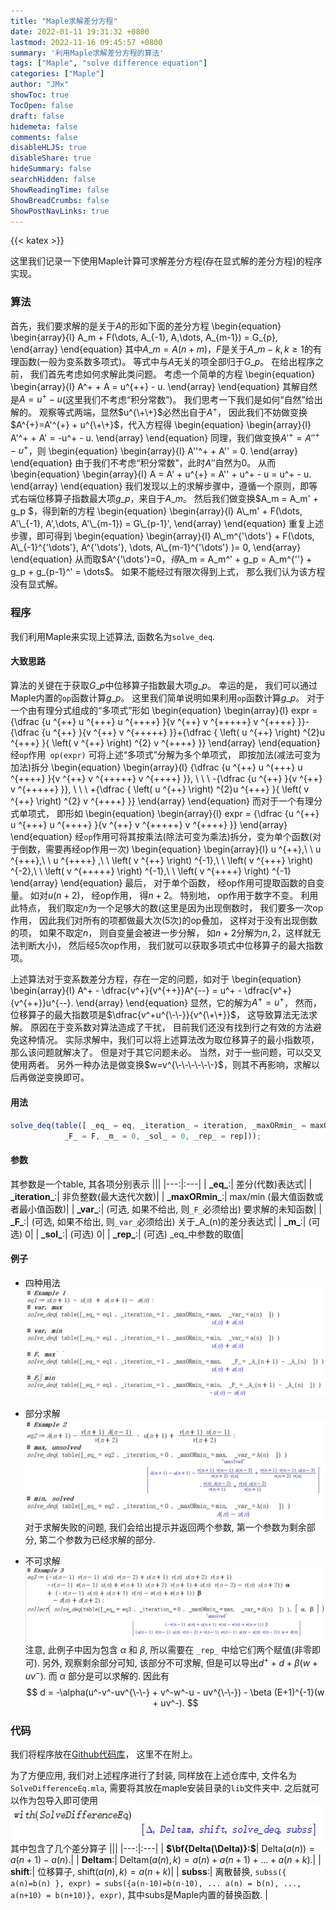 ```yaml
---
title: "Maple求解差分方程"
date: 2022-01-11 19:31:32 +0800
lastmod: 2022-11-16 09:45:57 +0800
summary: '利用Maple求解差分方程的算法'
tags: ["Maple", "solve difference equation"]
categories: ["Maple"]
author: "JMx"
showToc: true
TocOpen: false
draft: false
hidemeta: false
comments: false
disableHLJS: true 
disableShare: true
hideSummary: false
searchHidden: false
ShowReadingTime: false
ShowBreadCrumbs: false
ShowPostNavLinks: true
---
```


{{< katex >}}

这里我们记录一下使用Maple计算可求解差分方程(存在显式解的差分方程)的程序实现。

### 算法
首先，我们要求解的是关于$A$的形如下面的差分方程
\begin{equation}
\begin{array}{l}
A\_m + F(\dots, A\_{-1}, A,\dots, A\_{m-1}) = G\_{p},
\end{array}
\end{equation}
其中$A\_m = A(n+m)$，$F$是关于$A\_{m-k}, k\geq1$的有理函数(一般为变系数多项式)。 等式中与$A$无关的项全部归于$G\_{p}$。 在给出程序之前， 我们首先考虑如何求解此类问题。 考虑一个简单的方程
\begin{equation}
\begin{array}{l}
A^+ + A = u^{\+\+} - u.
\end{array}
\end{equation}
其解自然是$A=u^+ - u$(这里我们不考虑“积分常数”)。 我们思考一下我们是如何“自然”给出解的。 观察等式两端，显然$u^{\+\+}$必然出自于$A^+$， 因此我们不妨做变换$A^{+}=A'^{+} + u^{\+\+}$，代入方程得
\begin{equation}
\begin{array}{l}
A'^+ + A' = -u^+ - u.
\end{array}
\end{equation}
同理，我们做变换$A'^{+}=A''^{+} - u^{+}$，则
\begin{equation}
\begin{array}{l}
A''^+ + A'' = 0. 
\end{array}
\end{equation}
由于我们不考虑“积分常数”，此时$A''$自然为$0$。 从而
\begin{equation}
\begin{array}{l}
A = A' + u^{+} = A'' + u^+ - u = u^+ - u.
\end{array}
\end{equation}
我们发现以上的求解步骤中，遵循一个原则，即等式右端位移算子指数最大项$g\_p$，来自于$A\_m$。 然后我们做变换$A\_m = A\_m' + g\_p $，得到新的方程
\begin{equation}
\begin{array}{l}
A\_m' + F(\dots, A'\_{-1}, A',\dots, A'\_{m-1}) = G\_{p-1}',
\end{array}
\end{equation}
重复上述步骤，即可得到
\begin{equation}
\begin{array}{l}
A\_m^{'\dots'} + F(\dots, A\_{-1}^{'\dots'}, A^{'\dots'}, \dots, A\_{m-1}^{'\dots'} )= 0,
\end{array}
\end{equation}
从而取$A^{'\dots'}=0$， 得$A\_m = A\_m^' + g\_p = A\_m^{''} + g\_p + g\_{p-1}^' = \dots$。 如果不能经过有限次得到上式， 那么我们认为该方程没有显式解。

### 程序

我们利用Maple来实现上述算法, 函数名为`solve_deq`.

#### 大致思路

算法的关键在于获取$G\_p$中位移算子指数最大项$g\_p$。 幸运的是， 我们可以通过Maple内置的`op`函数计算$g\_p$。 这里我们简单说明如果利用`op`函数计算$g\_p$。 对于一个由有理分式组成的“多项式”形如
\begin{equation}
\begin{array}{l}
expr = {\dfrac {u ^{\+\+} u ^{\+\+\+} u ^{\+\+\+\+} }{v ^{\+\+} v ^{\+\+\+\+\+} v ^{\+\+\+\+} }}-{\dfrac {u ^{\+\+} }{v ^{\+\+} v ^{\+\+\+\+\+} }}+{\dfrac { \left( u ^{\+\+} \right) ^{2}u ^{\+\+\+} }{ \left( v ^{\+\+} \right) ^{2} v ^{\+\+\+\+} }} 
\end{array}
\end{equation}
经`op`作用` op(expr)` 可将上述“多项式”分解为多个单项式， 即按加法(减法可变为加法)拆分
\begin{equation}
\begin{array}{l}
{\dfrac {u ^{\+\+} u ^{\+\+\+} u ^{\+\+\+\+} }{v ^{\+\+} v ^{\+\+\+\+\+} v ^{\+\+\+\+} }}, \ \ \ -{\dfrac {u ^{\+\+} }{v ^{\+\+} v ^{\+\+\+\+\+} }}, \ \   \ +{\dfrac { \left( u ^{\+\+} \right) ^{2}u ^{\+\+\+} }{ \left( v ^{\+\+} \right) ^{2} v ^{\+\+\+\+} }} 
\end{array}
\end{equation}
而对于一个有理分式单项式， 即形如
\begin{equation}
\begin{array}{l}
expr = {\dfrac {u ^{\+\+} u ^{\+\+\+} u ^{\+\+\+\+} }{v ^{\+\+} v ^{\+\+\+\+\+} v ^{\+\+\+\+} }}
\end{array}
\end{equation}
经`op`作用可将其按乘法(除法可变为乘法)拆分，变为单个函数(对于倒数，需要再经op作用一次)
\begin{equation}
\begin{array}{l}
u ^{\+\+},\ \   u ^{\+\+\+},\ \  u ^{\+\+\+\+} ,\ \ \left( v ^{\+\+} \right) ^{-1},\ \   \left( v ^{\+\+\+} \right) ^{-2},\ \   \left( v ^{\+\+\+\+\+} \right) ^{-1},\ \   \left( v ^{\+\+\+\+} \right) ^{-1}
\end{array}
\end{equation}
最后， 对于单个函数， 经op作用可提取函数的自变量。 如对$u(n+2)$， 经op作用， 得$n+2$。 特别地， op作用于数字不变。  利用此特点， 我们取定$n$为一个足够大的数(这里是因为出现倒数时， 我们要多一次op作用， 因此我们对所有的项都做最大次(5次)的op叠加， 这样对于没有出现倒数的项， 如果不取定$n$， 则自变量会被进一步分解， 如$n+2$分解为$n, 2$，这样就无法判断大小)， 然后经5次op作用， 我们就可以获取多项式中位移算子的最大指数项。 

上述算法对于变系数差分方程，存在一定的问题，如对于
\begin{equation}
\begin{array}{l}
A^+ - \dfrac{v^+}{v^{\+\+}}A^{\-\-}  = u^+ - \dfrac{v^+}{v^{\+\+}}u^{\-\-}. 
\end{array}
\end{equation}
显然，它的解为$A^{+}=u^{+}$， 然而，位移算子的最大指数项是$\dfrac{v^+u^{\-\-}}{v^{\+\+}}$， 这导致算法无法求解。 原因在于变系数对算法造成了干扰， 目前我们还没有找到行之有效的方法避免这种情况。 实际求解中，我们可以将上述算法改为取位移算子的最小指数项， 那么该问题就解决了。 但是对于其它问题未必。 当然，对于一些问题，可以交叉使用两者。 另外一种办法是做变换$w=v^{\-\-\-\-\-\-}$，则其不再影响，求解以后再做逆变换即可。


#### 用法
```javascript
solve_deq(table([ _eq_ = eq, _iteration_ = iteration, _maxORmin_ = maxORmin, _var_ = var,
            _F_ = F, _m_ = 0, _sol_ = 0, _rep_ = rep]));
```

#### 参数
其参数是一个table, 其各项分别表示
|||
|---:|:---|
| **\_eq\_**:| 差分(代数)表达式|
| **\_iteration\_**:| 非负整数(最大迭代次数)|
| **\_maxORmin\_**:| max/min (最大值函数或者最小值函数)|
| **\_var\_**:| (可选, 如果不给出, 则`_F_`必须给出) 要求解的未知函数|
| **\_F\_**:| (可选, 如果不给出, 则`_var_`必须给出) 关于\_A\_(n)的差分表达式|
| **\_m\_**:| (可选) 0|
| **\_sol\_**:| (可选) 0|
| **\_rep\_**:| (可选) \_eq\_中参数的取值|


#### 例子
- 四种用法 ![](images/eg1.jpg)

- 部分求解 ![](images/eg2.jpg)
对于求解失败的问题, 我们会给出提示并返回两个参数, 第一个参数为剩余部分, 第二个参数为已经求解的部分.

- 不可求解 ![](images/eg3.jpg)
注意, 此例子中因为包含 $\alpha$ 和 $\beta$, 所以需要在 `_rep_` 中给它们两个赋值(非零即可). 
另外, 观察剩余部分可知, 该部分不可求解, 但是可以导出$d^+ + d + \beta (w + uv^-)$. 而 $\alpha$ 部分是可以求解的. 因此有
$$
d = -\alpha(u^-v^-uv^{\-\-} + v^-w^-u - uv^{\-\-}) - \beta (E+1)^{-1}(w + uv^-).
$$

### 代码
我们将程序放在[Github代码库](https://github.com/jiandandaoxingfu/solve-difference-equations)， 这里不在附上。

为了方便应用, 我们对上述程序进行了封装, 同样放在上述仓库中, 文件名为`SolveDifferenceEq.mla`, 需要将其放在maple安装目录的`lib`文件夹中. 之后就可以作为包导入即可使用
![](images/eg4.jpg)
其中包含了几个差分算子
|||
|---:|:---|
| **$\bf{Delta(\Delta)}:$**| $\text{Delta}(a(n)) = a(n+1) - a(n).$|
| **Deltam**:| $\text{Deltam}(a(n), k)=a(n) + a(n+1) + \dots + a(n+k).$|
| **shift**:| 位移算子, $\text{shift}(a(n), k)=a(n+k)$|
| **subss**:| 离散替换, `subss({ a(n)=b(n) }, expr) = subs({a(n-10)=b(n-10), ... a(n) = b(n), ..., a(n+10) = b(n+10)}, expr)`, 其中subs是Maple内置的替换函数. |